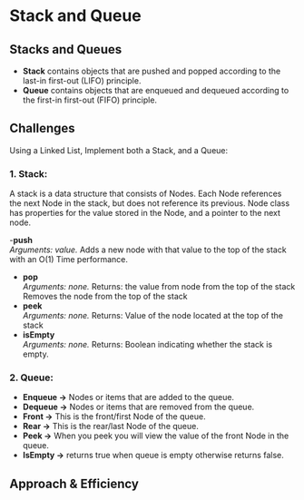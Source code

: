 # Stack and Queue

## Stacks and Queues
<!-- Short summary or background information -->
- **Stack** contains objects that are pushed and popped according to the last-in first-out (LIFO) principle.
- **Queue** contains objects that are enqueued and dequeued according to the first-in first-out (FIFO) principle.

## Challenges
<!-- Description of the challenge -->
Using a Linked List, Implement both a Stack, and a Queue:

### **1. Stack:**
A stack is a data structure that consists of Nodes. Each Node references the next Node in the stack, but does not reference its previous.
Node class has properties for the value stored in the Node, and a pointer to the next node.

-**push**  
  *Arguments: value.* Adds a new node with that value to the top of the stack with an O(1) Time performance.
- **pop**  
  *Arguments: none.* Returns: the value from node from the top of the stack
  Removes the node from the top of the stack
- **peek**  
  *Arguments: none.* Returns: Value of the node located at the top of the stack
- **isEmpty**  
  *Arguments: none.* Returns: Boolean indicating whether the stack is empty.

### **2. Queue:**

- **Enqueue ->** Nodes or items that are added to the queue.
- **Dequeue ->** Nodes or items that are removed from the queue.
- **Front ->** This is the front/first Node of the queue.
- **Rear ->** This is the rear/last Node of the queue.
- **Peek ->** When you peek you will view the value of the front Node in the queue.
- **IsEmpty ->** returns true when queue is empty otherwise returns false.

## Approach & Efficiency
